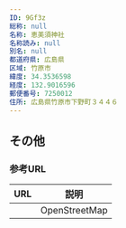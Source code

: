 ```yaml
---
ID: 9Gf3z
総称: null
名称: 恵美須神社
名称読み: null
別名: null
都道府県: 広島県
区域: 竹原市
緯度: 34.3536598
経度: 132.9016596
郵便番号: 7250012
住所: 広島県竹原市下野町３４４６
---
```


## その他

### 参考URL

| URL | 説明          |
| --- | ------------- |
|     | OpenStreetMap |
